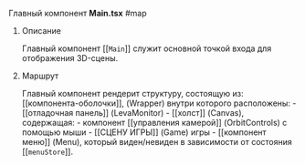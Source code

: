 Главный компонент **Main.tsx**
#map 

1. Описание

	Главный компонент [[`Main`]] служит основной точкой входа для отображения 3D-сцены.

2.  Маршрут

	Главный компонент рендерит структуру, состоящую из: 
		[[компонента-оболочки]], (Wrapper) внутри которого расположены:
		 - [[отладочная панель]] (LevaMonitor)
		 - [[холст]] (Canvas), содержащая:
			- компонент	[[управления камерой]] (OrbitControls) с помощью мыши
			- [[СЦЕНУ ИГРЫ]] (Game) игры
		- [[компонент меню]] (Menu), который виден/невиден в зависимости от состояния [[`menuStore`]].
		